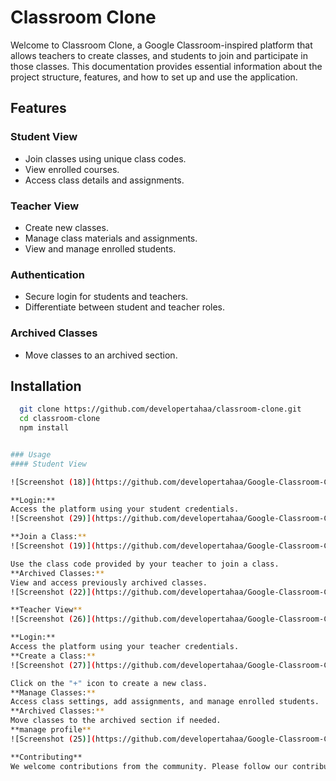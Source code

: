 # Classroom Clone

Welcome to Classroom Clone, a Google Classroom-inspired platform that allows teachers to create classes, and students to join and participate in those classes. This documentation provides essential information about the project structure, features, and how to set up and use the application.

## Features

### Student View

- Join classes using unique class codes.
- View enrolled courses.
- Access class details and assignments.

### Teacher View

- Create new classes.
- Manage class materials and assignments.
- View and manage enrolled students.

### Authentication

- Secure login for students and teachers.
- Differentiate between student and teacher roles.

### Archived Classes

- Move classes to an archived section.

## Installation

```bash
  git clone https://github.com/developertahaa/classroom-clone.git
  cd classroom-clone
  npm install


### Usage
#### Student View

![Screenshot (18)](https://github.com/developertahaa/Google-Classroom-Clone-Using-PHP-and-HTML/assets/75298003/ff7c808f-006c-4dbd-bd55-b9e72c3b1698)

**Login:**
Access the platform using your student credentials.
![Screenshot (29)](https://github.com/developertahaa/Google-Classroom-Clone-Using-PHP-and-HTML/assets/75298003/098481b4-a7eb-41ac-aee8-c36077125b60)

**Join a Class:**
![Screenshot (19)](https://github.com/developertahaa/Google-Classroom-Clone-Using-PHP-and-HTML/assets/75298003/601a4078-9b62-4b34-bafa-ad8440da1075)

Use the class code provided by your teacher to join a class.
**Archived Classes:**
View and access previously archived classes.
![Screenshot (22)](https://github.com/developertahaa/Google-Classroom-Clone-Using-PHP-and-HTML/assets/75298003/15880984-e017-461a-87ab-240e6d877603)

**Teacher View**
![Screenshot (26)](https://github.com/developertahaa/Google-Classroom-Clone-Using-PHP-and-HTML/assets/75298003/5f4049df-cfbf-426f-9099-a5c03f721265)

**Login:**
Access the platform using your teacher credentials.
**Create a Class:**
![Screenshot (27)](https://github.com/developertahaa/Google-Classroom-Clone-Using-PHP-and-HTML/assets/75298003/60c421d5-c348-47dc-821d-9990278e3977)

Click on the "+" icon to create a new class.
**Manage Classes:**
Access class settings, add assignments, and manage enrolled students.
**Archived Classes:**
Move classes to the archived section if needed.
**manage profile**
![Screenshot (25)](https://github.com/developertahaa/Google-Classroom-Clone-Using-PHP-and-HTML/assets/75298003/c1f2c66a-0202-43d2-b307-adc113303643)

**Contributing**
We welcome contributions from the community. Please follow our contribution guidelines.




